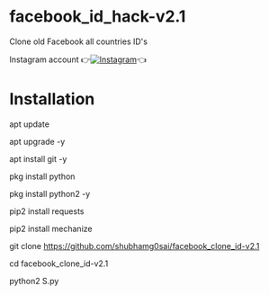 # facebook_id_hack-v2.1
Clone old Facebook all countries  ID's

Instagram account
👉[![Instagram  ](https://img.shields.io/badge/INSTAGRAM-FOLLOW-red?style=for-the-badge&logo=instagram)](https://www.instagram.com/shubhamg0sai)👈

# Installation

apt update

apt upgrade -y

apt install git -y

pkg install python

pkg install python2 -y

pip2 install requests

pip2 install mechanize

git clone https://github.com/shubhamg0sai/facebook_clone_id-v2.1

cd facebook_clone_id-v2.1

python2 S.py 
